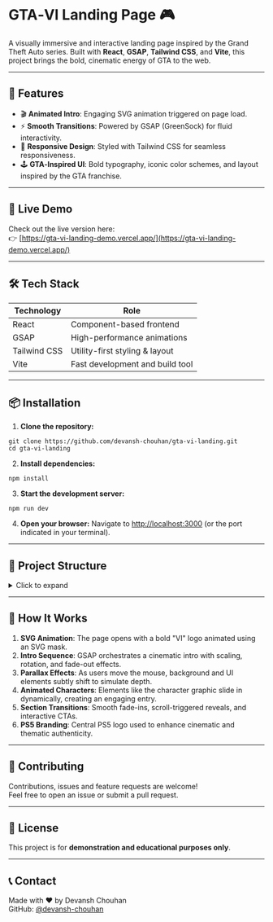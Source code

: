 # GTA‑VI Landing Page 🎮

A visually immersive and interactive landing page inspired by the Grand Theft Auto series. Built with **React**, **GSAP**, **Tailwind CSS**, and **Vite**, this project brings the bold, cinematic energy of GTA to the web.

---

## 🌟 Features

- 🎬 **Animated Intro**: Engaging SVG animation triggered on page load.
- ⚡ **Smooth Transitions**: Powered by GSAP (GreenSock) for fluid interactivity.
- 🎨 **Responsive Design**: Styled with Tailwind CSS for seamless responsiveness.
- 🕹 **GTA‑Inspired UI**: Bold typography, iconic color schemes, and layout inspired by the GTA franchise.

---

## 🚀 Live Demo

Check out the live version here:  
👉 [https://gta-vi-landing-demo.vercel.app/](https://gta-vi-landing-demo.vercel.app/)

---

## 🛠 Tech Stack

| Technology    | Role                                 |
|---------------|--------------------------------------|
| React         | Component-based frontend             |
| GSAP          | High-performance animations          |
| Tailwind CSS  | Utility-first styling & layout       |
| Vite          | Fast development and build tool      |

---

## 📦 Installation

1. **Clone the repository:**
```
git clone https://github.com/devansh-chouhan/gta-vi-landing.git
cd gta-vi-landing
```

2. **Install dependencies:**
```
npm install
```

3. **Start the development server:**
```
npm run dev
```


4. **Open your browser:**
Navigate to [http://localhost:3000](http://localhost:3000) (or the port indicated in your terminal).

---

## 📂 Project Structure

<details>
<summary>Click to expand</summary>

```
gta-vi-landing/
├── public/                     
│   └── ...
├── src/
│   ├── assets/                 
│   │   ├── images/
│   │   └── videos/
│   ├── components/            
│   │   ├── Header.jsx
│   │   ├── HeroSection.jsx
│   │   ├── Footer.jsx
│   │   └── ...
│   ├── styles/                
│   │   ├── globals.css
│   │   └── tailwind.config.js
│   ├── App.jsx                
│   └── main.jsx            
├── .gitignore
├── index.html                 
├── package.json
├── postcss.config.js
├── tailwind.config.js
└── README.md
```

</details>

---
## 🧠 How It Works

1. **SVG Animation**: The page opens with a bold "VI" logo animated using an SVG mask.
2. **Intro Sequence**: GSAP orchestrates a cinematic intro with scaling, rotation, and fade-out effects.
3. **Parallax Effects**: As users move the mouse, background and UI elements subtly shift to simulate depth.
4. **Animated Characters**: Elements like the character graphic slide in dynamically, creating an engaging entry.
5. **Section Transitions**: Smooth fade-ins, scroll-triggered reveals, and interactive CTAs.
6. **PS5 Branding**: Central PS5 logo used to enhance cinematic and thematic authenticity.

---


## 🤝 Contributing

Contributions, issues and feature requests are welcome!  
Feel free to open an issue or submit a pull request.

---

## 📄 License

This project is for **demonstration and educational purposes only**.

---


## 📞 Contact

Made with ♥ by Devansh Chouhan  
GitHub: [@devansh-chouhan](https://github.com/devansh-chouhan)


